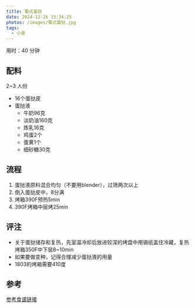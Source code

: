 ```yaml
---
title: 葡式蛋挞
date: 2024-12-26 15:34:25
photos: /images/葡式蛋挞.jpg
tags:
  - 小食
---
```


用时：40 分钟

## 配料

2~3 人份

- 16个蛋挞皮
- 蛋挞液
  - 牛奶96克
  - 淡奶油160克
  - 炼乳16克
  - 鸡蛋2个
  - 蛋黄1个
  - 细砂糖30克

<!--more-->

## 流程

1. 蛋挞液原料混合均匀（不要用blender），过筛两次以上
2. 倒入蛋挞皮中，8分满
3. 烤箱390F预热5min
4. 390F烤箱中层烤25min

## 评注

- 关于蛋挞储存和复热，先室温冷却后放进较深的烤盘中用锡纸盖住冷藏，复热烤箱350F中下层8~10min
- 如果要做变种，记得合理减少蛋挞液的用量
- 1803的烤箱需要410度

## 参考

[参考食谱链接](http://xhslink.com/a/1jHPPntwUVr2 "打开参考链接")
